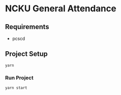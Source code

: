 # NCKU General Attendance

## Requirements
 - pcscd

## Project Setup
```
yarn
```

### Run Project
```
yarn start
```
